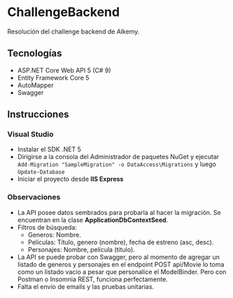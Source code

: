 # ChallengeBackend
Resolución del challenge backend de Alkemy.

## Tecnologías
* ASP.NET Core Web API 5 (C# 9)
* Entity Framework Core 5
* AutoMapper
* Swagger

## Instrucciones
### Visual Studio
* Instalar el SDK .NET 5
* Dirigirse a la consola del Administrador de paquetes NuGet y ejecutar `Add-Migration "SampleMigration" -o DataAccess\Migrations` y luego `Update-Database`
* Iniciar el proyecto desde **IIS Express**

### Observaciones
* La API posee datos sembrados para probarla al hacer la migración. Se encuentran en la clase **ApplicationDbContextSeed**.
* Filtros de búsqueda:
  * Generos: Nombre.
  * Películas: Título, genero (nombre), fecha de estreno (asc, desc).
  * Personajes: Nombre, película (título).
* La API se puede probar con Swagger, pero al momento de agregar un listado de generos y personajes en el endpoint POST api/Movie lo toma como un listado vacío
  a pesar que personalice el ModelBinder. Pero con Postman o Insomnia REST, funciona perfectamente.
* Falta el envío de emails y las pruebas unitarias.
